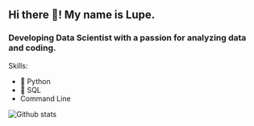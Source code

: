 ## Hi there 👋!  My name is Lupe. 

<!--
**lupeluna/lupeluna** is a ✨ _special_ ✨ repository because its `README.md` (this file) appears on your GitHub profile.

Here are some ideas to get you started:

- 🔭 I’m currently working on ...
- 🌱 I’m currently learning ...
- 👯 I’m looking to collaborate on ...
- 🤔 I’m looking for help with ...
- 💬 Ask me about ...
- 📫 How to reach me: ...
- 😄 Pronouns: ...
- ⚡ Fun fact: ...
-->
### Developing Data Scientist with a passion for analyzing data and coding.


Skills:
 * 🐍 Python
 * 🥞 SQL
 * Command Line

![Github stats](https://github-readme-stats.vercel.app/api?username=lupeluna)
